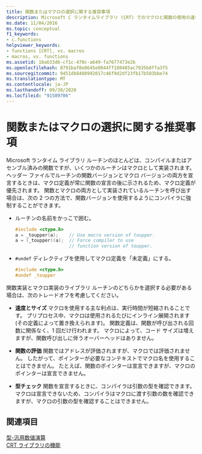 ```yaml
---
title: 関数またはマクロの選択に関する推奨事項
description: Microsoft C ランタイムライブラリ (CRT) でのマクロと関数の使用の違いについて説明します。
ms.date: 11/04/2016
ms.topic: conceptual
f1_keywords:
- c.functions
helpviewer_keywords:
- functions [CRT], vs. macros
- macros, vs. functions
ms.assetid: 18a633d6-cf1c-470c-a649-fa7677473e2b
ms.openlocfilehash: 8791baf8e8645e0044ff180485ac7935b8ffa3f5
ms.sourcegitcommit: 9451db8480992017c46f9d2df23fb17b503bbe74
ms.translationtype: MT
ms.contentlocale: ja-JP
ms.lasthandoff: 09/30/2020
ms.locfileid: "91589706"
---
```

# <a name="recommendations-for-choosing-between-functions-and-macros"></a>関数またはマクロの選択に関する推奨事項

Microsoft ランタイム ライブラリ ルーチンのほとんどは、コンパイルまたはアセンブル済みの関数ですが、いくつかのルーチンはマクロとして実装されます。 ヘッダー ファイルでルーチンの関数バージョンとマクロ バージョンの両方を宣言するときは、マクロ定義が常に関数の宣言の後に示されるため、マクロ定義が優先されます。 関数とマクロの両方として実装されているルーチンを呼び出す場合は、次の 2 つの方法で、関数バージョンを使用するようにコンパイラに強制することができます。

- ルーチンの名前をかっこで囲む。

    ```C
    #include <ctype.h>
    a = _toupper(a);    // Use macro version of toupper.
    a = (_toupper)(a);  // Force compiler to use
                        // function version of toupper.
    ```

- `#undef` ディレクティブを使用してマクロ定義を「未定義」にする。

    ```C
    #include <ctype.h>
    #undef _toupper
    ```

関数実装とマクロ実装のライブラリ ルーチンのどちらかを選択する必要がある場合は、次のトレードオフを考慮してください。

- **速度とサイズ** マクロを使用する主な利点は、実行時間が短縮されることです。 プリプロセス中、マクロは使用されるたびにインライン展開されます (その定義によって置き換えられます)。 関数定義は、関数が呼び出される回数に関係なく、1 回だけ行われます。 マクロによって、コード サイズは増えますが、関数呼び出しに伴うオーバーヘッドはありません。

- **関数の評価** 関数ではアドレスが評価されますが、マクロでは評価されません。 したがって、ポインターが必要なコンテキストでマクロ名を使用することはできません。 たとえば、関数のポインターは宣言できますが、マクロのポインターは宣言できません。

- **型チェック** 関数を宣言するときに、コンパイラは引数の型を確認できます。 マクロは宣言できないため、コンパイラはマクロに渡す引数の数を確認できますが、マクロの引数の型を確認することはできません。

## <a name="see-also"></a>関連項目

[型-汎用数値演算](tgmath.md)\
[CRT ライブラリの機能](../c-runtime-library/crt-library-features.md)
